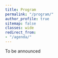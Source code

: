```yaml
---
title: Program
permalink: "/program/"
author_profile: true
sitemap: false
classes: wide
redirect_from:
- "/agenda/"
---
```


To be announced
